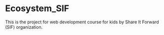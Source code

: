 # Ecosystem_SIF
This is the project for web development course for kids by Share It Forward (SIF) organization. 
